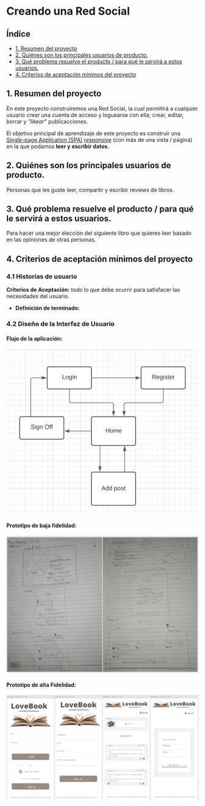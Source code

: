 # Creando una Red Social

## Índice

* [1. Resumen del proyecto](#1-resumen-del-proyecto)
* [2. Quiénes son los principales usuarios de producto.](#2-Quiénes-son-los-principales-usuarios-de-producto)
* [3. Qué problema resuelve el producto / para qué le servirá a estos usuarios.](#3-Qué-problema-resuelve-el-producto-/-para-qué-le-servirá-a-estos-usuarios.)
* [4. Criterios de aceptación mínimos del proyecto](#5-criterios-de-aceptación-mínimos-del-proyecto)
## 1. Resumen del proyecto

En este proyecto construiremos una Red Social, la cual permitirá a cualquier usuario crear una cuenta de
acceso y loguearse con ella; crear, editar, borrar y _"likear"_ publicacciones.
 
El objetivo principal de aprendizaje de este proyecto es construir una
[Single-page Application (SPA)](https://es.wikipedia.org/wiki/Single-page_application)
[_responsive_](https://curriculum.laboratoria.la/es/topics/css/02-responsive) (con más de una vista / página)
en la que podamos **leer y escribir datos**.

## 2. Quiénes son los principales usuarios de producto.
  Personas que les guste leer, compartir y escribir reviews de libros.  
## 3. Qué problema resuelve el producto / para qué le servirá a estos usuarios.
  Para hacer una mejor elección del siguiente libro que quieres leer basado en las opiniones de otras personas. 
## 4. Criterios de aceptación mínimos del proyecto
### 4.1 Historias de usuario

 **Criterios de Aceptación:** todo lo que debe ocurrir para satisfacer las
  necesidades del usuario.

* **Definición de terminado:** 

### 4.2 Diseño de la Interfaz de Usuario 
#### Flujo de la aplicación:
<img  src= "src/img/diagramasegundaiteracion.png" ><br>
#### Prototipo de baja fidelidad:

<img  src= "src/img/prototypeBF.png">

#### Prototipo de alta Fidelidad:
<img  src= "src/img/prototypesmobileAF.png">

